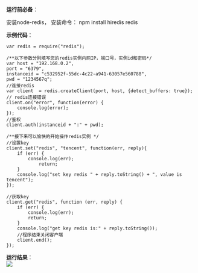 **运行前必备**：

安装node-redis，
安装命令：
npm install hiredis redis

**示例代码**：

```
var redis = require("redis");

/**以下参数分别填写您的redis实例内网IP，端口号，实例id和密码*/
var host = "192.168.0.2",
port = "6379",  
instanceid = "c532952f-55dc-4c22-a941-63057e560788",  
pwd = "1234567q";  
//连接redis  
var client  = redis.createClient(port, host, {detect_buffers: true});
// redis连接错误    
client.on("error", function(error) {
    console.log(error);
});
//鉴权    
client.auth(instanceid + ":" + pwd);

/**接下来可以愉快的开始操作redis实例 */  
//设置key
client.set("redis", "tencent", function(err, reply){
    if (err) {
        console.log(err);  
            return;  
    }
    console.log("set key redis " + reply.toString() + ", value is tencent");  
});

//获取key    
client.get("redis", function (err, reply) {
    if (err) {
        console.log(err);  
        return;  
    }
    console.log("get key redis is:" + reply.toString());
    //程序结束关闭客户端
    client.end();
});
```

**运行结果**：<br>
![](http://imgcache.tcecqpoc.fsphere.cn/image/qzonestyle.gtimg.cn/qzone/vas/opensns/res/img/NodeJS-1.jpg)